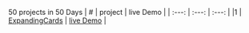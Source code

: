 50 projects in 50 Days
| # | project    | live Demo    |
| :---:   | :---: | :---: |
|1 | [ExpandingCards]([https://www.google.com/](https://github.com/anasabusaaleek/50Projects-in-50Days/tree/main/1-Expanding%20Cards)https://github.com/anasabusaaleek/50Projects-in-50Days/tree/main/1-Expanding%20Cards)    | [live Demo](www.google.com)  |
